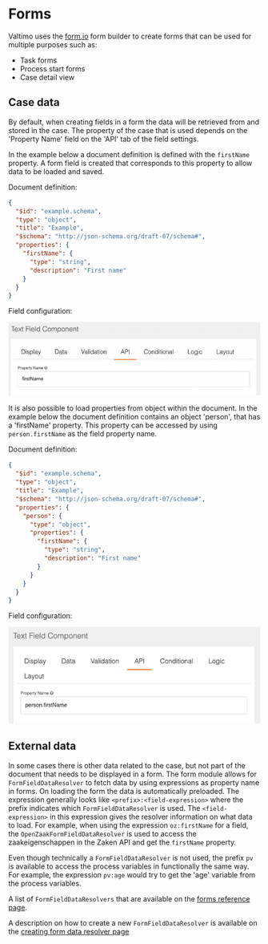# Forms

Valtimo uses the [form.io](https://www.form.io/) form builder to create forms that can be used for multiple purposes such as:
- Task forms
- Process start forms
- Case detail view

## Case data

By default, when creating fields in a form the data will be retrieved from and stored in the case. The property of the
case that is used depends on the 'Property Name' field on the 'API' tab of the field settings. 

In the example below a document definition is defined with the `firstName` property. A form field is created that 
corresponds to this property to allow data to be loaded and saved.

Document definition:
```json
{
  "$id": "example.schema",
  "type": "object",
  "title": "Example",
  "$schema": "http://json-schema.org/draft-07/schema#",
  "properties": {
    "firstName": {
      "type": "string",
      "description": "First name"
    }
  }
}
```
Field configuration:

![Configuring the property in a form](img/simple_key_field.png)

It is also possible to load properties from object within the document. In the example below the document definition
contains an object 'person', that has a 'firstName' property. This property can be accessed by using `person.firstName` 
as the field property name.

Document definition:
```json
{
  "$id": "example.schema",
  "type": "object",
  "title": "Example",
  "$schema": "http://json-schema.org/draft-07/schema#",
  "properties": {
    "person": {
      "type": "object",
      "properties": {
        "firstName": {
          "type": "string",
          "description": "First name"
        }
      }
    }
  }
}
```

Field configuration:

![Configuring the property in a form](img/nested_key_field.png)

## External data

In some cases there is other data related to the case, but not part of the document that needs to be displayed in a 
form. The form module allows for `FormFieldDataResolver` to fetch data by using expressions as property name in forms.
On loading the form the data is automatically preloaded. The expression generally looks like `<prefix>:<field-expression>` 
where the prefix indicates which `FormFieldDataResolver` is used. The `<field-expression>` in this expression gives the 
resolver information on what data to load. For example, when using the expression `oz:firstName` for a field, the
`OpenZaakFormFieldDataResolver` is used to access the zaakeigenschappen in the Zaken API and get the `firstName` property.

Even though technically a `FormFieldDataResolver` is not used, the prefix `pv` is available to access the process 
variables in functionally the same way. For example, the expression `pv:age` would try to get the 'age' variable from 
the process variables.

A list of `FormFieldDataResolvers` that are available on the [forms reference page](/reference/modules/form.md#external-data-types).

A description on how to create a new `FormFieldDataResolver` is available on the 
[creating form data resolver page](/extending-valtimo/forms/creating-form-data-resolver.md)
